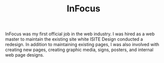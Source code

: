 ﻿---
layout: 02-project
name: infocus
title: InFocus
categories:
- portfolio
tags: [Coding, Content Management, CSS, Design, Graphic design, HTML]
website: infocus.com
project: InFocus
excerpt: This job marked my beginning as a web designer.

color-dark: 0D1C45
---
InFocus was my first official job in the web industry. I was hired as a web master to maintain the existing site white ISITE Design conducted a redesign. In addition to maintaining existing pages, I was also involved with creating new pages, creating graphic media, signs, posters, and internal web page designs.
